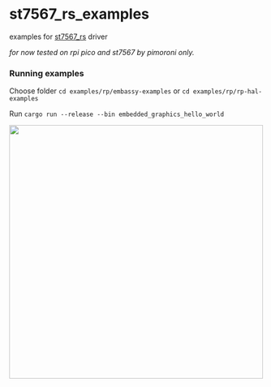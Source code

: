 # st7567_rs_examples 

examples for [st7567_rs](https://github.com/tracyspacy/st7567_rs) driver

_for now tested on rpi pico and st7567 by pimoroni only._

### Running examples
Choose folder `cd examples/rp/embassy-examples` or `cd examples/rp/rp-hal-examples`


Run `cargo run --release --bin embedded_graphics_hello_world`


<img src="https://github.com/tracyspacy/st7567_rs/assets/42025315/c0d928af-4291-45bd-9cd1-d433d7f20f4f" width="500">
